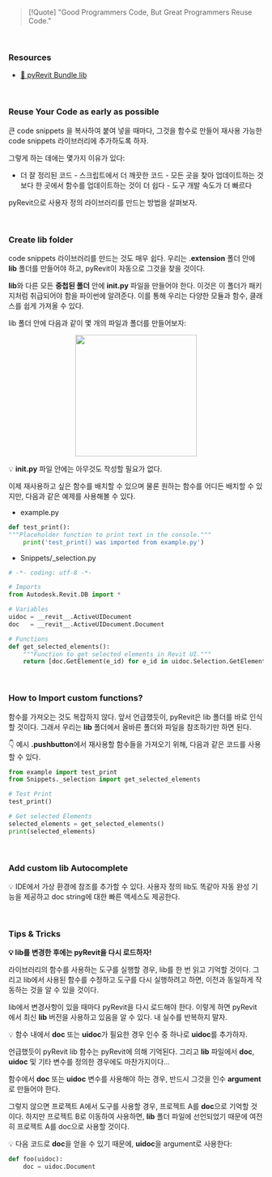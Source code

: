 <br>

> [!Quote] 
> "Good Programmers Code, But Great Programmers Reuse Code." 


<br>

### Resources
- [🔗 pyRevit Bundle lib](https://pyrevitlabs.notion.site/Bundle-Lib-bin-f9c427c358ff4954bd671530973e3959)

<br>

### Reuse Your Code as early as possible

큰 code snippets 을 복사하여 붙여 넣을 때마다, 그것을 함수로 만들어 재사용 가능한 code snippets 라이브러리에 추가하도록 하자. 

그렇게 하는 데에는 몇가지 이유가 있다:

- 더 잘 정리된 코드 - 스크립트에서 더 깨끗한 코드 - 모든 곳을 찾아 업데이트하는 것보다 한 곳에서 함수를 업데이트하는 것이 더 쉽다 - 도구 개발 속도가 더 빠르다

pyRevit으로 사용자 정의 라이브러리를 만드는 방법을 살펴보자.

<br>

### Create **lib** folder

code snippets 라이브러리를 만드는 것도 매우 쉽다. 우리는 .**extension** 폴더 안에 **lib** 폴더를 만들어야 하고, pyRevit이 자동으로 그것을 찾을 것이다.

**lib**와 다른 모든 **중첩된 폴더** 안에 **init.py** 파일을 만들어야 한다. 이것은 이 폴더가 패키지처럼 취급되어야 함을 파이썬에 알려준다. 이를 통해 우리는 다양한 모듈과 함수, 클래스를 쉽게 가져올 수 있다.

lib 폴더 안에 다음과 같이 몇 개의 파일과 폴더를 만들어보자:
<p align='center'><img src = "https://velog.velcdn.com/images/1ncarnati0n/post/aeae25c6-4f56-433a-a4ae-64ed5b137e60/image.webp" width="240"></p>

💡 **init.py** 파일 안에는 아무것도 작성할 필요가 없다.

이제 재사용하고 싶은 함수를 배치할 수 있으며 물론 원하는 함수를 어디든 배치할 수 있지만, 다음과 같은 예제를 사용해볼 수 있다.
<br>

- example.py
``` python
def test_print():  
"""Placeholder function to print text in the console."""   
    print('test_print() was imported from example.py')
```


- Snippets/_selection.py
``` python
# -*- coding: utf-8 -*-

# Imports
from Autodesk.Revit.DB import *

# Variables
uidoc = __revit__.ActiveUIDocument
doc   = __revit__.ActiveUIDocument.Document

# Functions
def get_selected_elements():
    """Function to get selected elements in Revit UI."""
    return [doc.GetElement(e_id) for e_id in uidoc.Selection.GetElementIds()]
```

<br>

### How to Import custom functions?

함수를 가져오는 것도 복잡하지 않다. 앞서 언급했듯이, pyRevit은 lib 폴더를 바로 인식할 것이다. 그래서 우리는 **lib** 폴더에서 올바른 폴더와 파일을 참조하기만 하면 된다.

👇 예시 **.pushbutton**에서 재사용할 함수들을 가져오기 위해, 다음과 같은 코드를 사용할 수 있다.
``` python
from example import test_print
from Snippets._selection import get_selected_elements

# Test Print
test_print()

# Get selected Elements
selected_elements = get_selected_elements()
print(selected_elements)
```

<br>

### Add custom lib Autocomplete

💡 IDE에서 가상 환경에 참조를 추가할 수 있다. 사용자 정의 lib도 똑같아 자동 완성 기능을 제공하고 doc string에 대한 빠른 액세스도 제공한다.

<br>

### Tips & Tricks

**💡 lib를 변경한 후에는 pyRevit을 다시 로드하자!**

라이브러리의 함수를 사용하는 도구를 실행할 경우, lib를 한 번 읽고 기억할 것이다. 그리고 lib에서 사용된 함수를 수정하고 도구를 다시 실행하려고 하면, 이전과 동일하게 작동하는 것을 알 수 있을 것이다.

lib에서 변경사항이 있을 때마다 pyRevit을 다시 로드해야 한다. 이렇게 하면 pyRevit에서 최신 **lib** 버전을 사용하고 있음을 알 수 있다. 내 실수를 반복하지 말자.

💡 함수 내에서 **doc** 또는 **uidoc**가 필요한 경우 인수 중 하나로 **uidoc**를 추가하자.

언급했듯이 pyRevit lib 함수는 pyRevit에 의해 기억된다. 그리고 **lib** 파일에서 **doc**, **uidoc** 및 기타 변수를 정의한 경우에도 마찬가지이다...

함수에서 **doc** 또는 **uidoc** 변수를 사용해야 하는 경우, 반드시 그것을 인수 **argument**로 만들어야 한다.

그렇지 않으면 프로젝트 A에서 도구를 사용할 경우, 프로젝트 A를 **doc**으로 기억할 것이다. 하지만 프로젝트 B로 이동하여 사용하면, **lib** 폴더 파일에 선언되었기 때문에 여전히 프로젝트 A를 doc으로 사용할 것이다.

💡 다음 코드로 **doc**을 얻을 수 있기 때문에,  **uidoc**을 argument로 사용한다:
``` python
def foo(uidoc):
    doc = uidoc.Document
```

